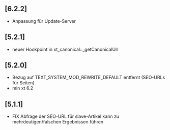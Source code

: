 ## [6.2.2]
- Anpassung für Update-Server

## [5.2.1]
- neuer Hookpoint in xt_canonical::_getCanonicalUrl

## [5.2.0]
- Bezug auf TEXT_SYSTEM_MOD_REWRITE_DEFAULT entfernt (SEO-URLs für Seiten)
- min xt 6.2

## [5.1.1]
- FIX Abfrage der SEO-URL für slave-Artikel kann zu mehrdeutigen/falschen Ergebnissen führen
